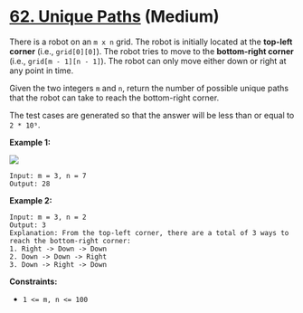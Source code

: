 # [62. Unique Paths][link] (Medium)

[link]: https://leetcode.com/problems/unique-paths/

There is a robot on an `m x n` grid. The robot is initially located at the **top-left corner** (i.e.,
`grid[0][0]`). The robot tries to move to the **bottom-right corner** (i.e., `grid[m - 1][n - 1]`). The
robot can only move either down or right at any point in time.

Given the two integers `m` and `n`, return the number of possible unique paths that the robot can
take to reach the bottom-right corner.

The test cases are generated so that the answer will be less than or equal to `2 * 10⁹`.

**Example 1:**

![](https://assets.leetcode.com/uploads/2018/10/22/robot_maze.png)

```
Input: m = 3, n = 7
Output: 28
```

**Example 2:**

```
Input: m = 3, n = 2
Output: 3
Explanation: From the top-left corner, there are a total of 3 ways to reach the bottom-right corner:
1. Right -> Down -> Down
2. Down -> Down -> Right
3. Down -> Right -> Down
```

**Constraints:**

- `1 <= m, n <= 100`
